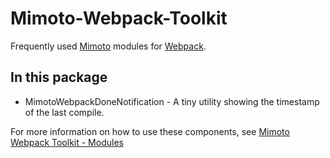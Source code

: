 # Mimoto-Webpack-Toolkit

Frequently used [Mimoto](https://thesocialcode.com/mimoto) modules for [Webpack](https://webpack.js.org).

## In this package

- MimotoWebpackDoneNotification - A tiny utility showing the timestamp of the last compile.

For more information on how to use these components, see [Mimoto Webpack Toolkit - Modules](https://github.com/TheSocialCode/Mimoto-Webpack-Toolkit/wiki/Modules)

